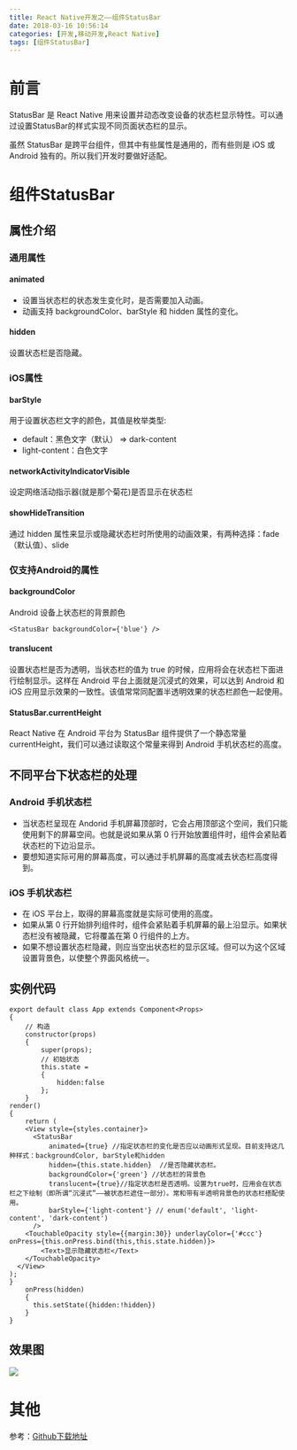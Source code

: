 ```yaml
---
title: React Native开发之——组件StatusBar
date: 2018-03-16 10:56:14
categories: [开发,移动开发,React Native]
tags: [组件StatusBar]
---
```

# 前言 
StatusBar 是 React Native 用来设置并动态改变设备的状态栏显示特性。可以通过设置StatusBar的样式实现不同页面状态栏的显示。  

虽然 StatusBar 是跨平台组件，但其中有些属性是通用的，而有些则是 iOS 或 Android 独有的。所以我们开发时要做好适配。

<!--more-->

# 组件StatusBar

## 属性介绍

### 通用属性

#### animated 

- 设置当状态栏的状态发生变化时，是否需要加入动画。
- 动画支持 backgroundColor、barStyle 和 hidden 属性的变化。

#### hidden 
设置状态栏是否隐藏。
### iOS属性
#### barStyle
用于设置状态栏文字的颜色，其值是枚举类型: 

- default：黑色文字（默认） => dark-content
- light-content：白色文字

#### networkActivityIndicatorVisible
设定网络活动指示器(就是那个菊花)是否显示在状态栏

#### showHideTransition
通过 hidden 属性来显示或隐藏状态栏时所使用的动画效果，有两种选择：fade（默认值）、slide  

### 仅支持Android的属性
#### backgroundColor 
Android 设备上状态栏的背景颜色

	<StatusBar backgroundColor={'blue'} />
#### translucent 
设置状态栏是否为透明，当状态栏的值为 true 的时候，应用将会在状态栏下面进行绘制显示。这样在 Android 平台上面就是沉浸式的效果，可以达到 Android 和 iOS 应用显示效果的一致性。该值常常同配置半透明效果的状态栏颜色一起使用。
#### StatusBar.currentHeight 
React Native 在 Android 平台为 StatusBar 组件提供了一个静态常量 currentHeight，我们可以通过读取这个常量来得到 Android 手机状态栏的高度。
## 不同平台下状态栏的处理
### Android 手机状态栏 

- 当状态栏呈现在 Andorid 手机屏幕顶部时，它会占用顶部这个空间，我们只能使用剩下的屏幕空间。也就是说如果从第 0 行开始放置组件时，组件会紧贴着状态栏的下边沿显示。 
- 要想知道实际可用的屏幕高度，可以通过手机屏幕的高度减去状态栏高度得到。

### iOS 手机状态栏 

- 在 iOS 平台上，取得的屏幕高度就是实际可使用的高度。 
- 如果从第 0 行开始排列组件时，组件会紧贴着手机屏幕的最上沿显示。如果状态栏没有被隐藏，它将覆盖在第 0 行组件的上方。
- 如果不想设置状态栏隐藏，则应当空出状态栏的显示区域。但可以为这个区域设置背景色，以使整个界面风格统一。

## 实例代码 

	export default class App extends Component<Props> 
	{
    	// 构造
      	constructor(props) 
		{
        	super(props);
        	// 初始状态
        	this.state = 
			{
            	hidden:false
        	};
      	}
	render() 
	{
    	return (
      	<View style={styles.container}>
          <StatusBar
              animated={true} //指定状态栏的变化是否应以动画形式呈现。目前支持这几种样式：backgroundColor, barStyle和hidden
              hidden={this.state.hidden}  //是否隐藏状态栏。
              backgroundColor={'green'} //状态栏的背景色
              translucent={true}//指定状态栏是否透明。设置为true时，应用会在状态栏之下绘制（即所谓“沉浸式”——被状态栏遮住一部分）。常和带有半透明背景色的状态栏搭配使用。
              barStyle={'light-content'} // enum('default', 'light-content', 'dark-content')
          />
        <TouchableOpacity style={{margin:30}} underlayColor={'#ccc'} onPress={this.onPress.bind(this,this.state.hidden)}>
            <Text>显示隐藏状态栏</Text>
        </TouchableOpacity>
      </View>
    );
	}
    	onPress(hidden)
		{
          this.setState({hidden:!hidden})
    	}
	}
## 效果图 
![][1]  

# 其他 

参考：[Github下载地址][2]


[1]: http://p4ykqh02p.bkt.clouddn.com/rn-statusbar.gif
[2]: https://github.com/PGzxc/RN_StatusBar


